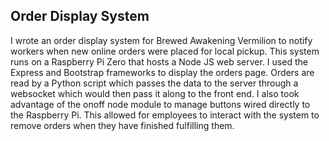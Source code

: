 ## Order Display System

I wrote an order display system for Brewed Awakening Vermilion to notify workers when new online orders were placed for local pickup. This system runs on a Raspberry Pi Zero that hosts a Node JS web server. I used the Express and Bootstrap frameworks to display the orders page. Orders are read by a Python script which passes the data to the server through a websocket which would then pass it along to the front end. I also took advantage of the onoff node module to manage buttons wired directly to the Raspberry Pi. This allowed for employees to interact with the system to remove orders when they have finished fulfilling them. 